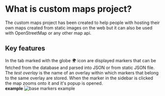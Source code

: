 # What is custom maps project?

The custom maps project has been created to help people with hosting their own maps created from static images on the web but it can also be used with OpenStreetMap or any other map api.

## Key features

In the tab marked with the globe :earth_africa: icon are displayed markers that can be fetched from the database and parsed into JSON or from static JSON file. The *test overlay* is the name of an overlay within which markers that belong to the same overlay are stored. When the marker in the sidebar is clicked the map zooms onto it and it's popup is opened.
<br> **example**
![base markers example](doc/base_markers_example.gif)
